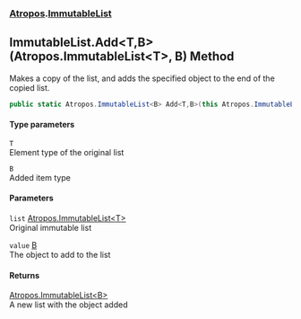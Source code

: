### [Atropos](./Atropos.md 'Atropos').[ImmutableList](./ImmutableList.md 'Atropos.ImmutableList')
## ImmutableList.Add&lt;T,B&gt;(Atropos.ImmutableList&lt;T&gt;, B) Method
Makes a copy of the list, and adds the specified object to the end of the copied list.  
```csharp
public static Atropos.ImmutableList<B> Add<T,B>(this Atropos.ImmutableList<T> list, B value);
```
#### Type parameters
<a name='Atropos-ImmutableList-Add-T_B-(Atropos-ImmutableList-T-_B)-T'></a>
`T`  
Element type of the original list  
  
<a name='Atropos-ImmutableList-Add-T_B-(Atropos-ImmutableList-T-_B)-B'></a>
`B`  
Added item type  
  
#### Parameters
<a name='Atropos-ImmutableList-Add-T_B-(Atropos-ImmutableList-T-_B)-list'></a>
`list` [Atropos.ImmutableList&lt;](./ImmutableList-T-.md 'Atropos.ImmutableList&lt;T&gt;')[T](#Atropos-ImmutableList-Add-T_B-(Atropos-ImmutableList-T-_B)-T 'Atropos.ImmutableList.Add&lt;T,B&gt;(Atropos.ImmutableList&lt;T&gt;, B).T')[&gt;](./ImmutableList-T-.md 'Atropos.ImmutableList&lt;T&gt;')  
Original immutable list  
  
<a name='Atropos-ImmutableList-Add-T_B-(Atropos-ImmutableList-T-_B)-value'></a>
`value` [B](#Atropos-ImmutableList-Add-T_B-(Atropos-ImmutableList-T-_B)-B 'Atropos.ImmutableList.Add&lt;T,B&gt;(Atropos.ImmutableList&lt;T&gt;, B).B')  
The object to add to the list  
  
#### Returns
[Atropos.ImmutableList&lt;](./ImmutableList-T-.md 'Atropos.ImmutableList&lt;T&gt;')[B](#Atropos-ImmutableList-Add-T_B-(Atropos-ImmutableList-T-_B)-B 'Atropos.ImmutableList.Add&lt;T,B&gt;(Atropos.ImmutableList&lt;T&gt;, B).B')[&gt;](./ImmutableList-T-.md 'Atropos.ImmutableList&lt;T&gt;')  
A new list with the object added  
